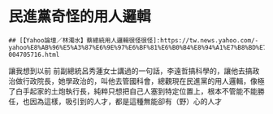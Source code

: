 # 民進黨奇怪的用人邏輯
    ## [【Yahoo論壇／林濁水】蔡總統用人邏輯很怪很怪]:https://tw.news.yahoo.com/-yahoo%E8%AB%96%E5%A3%87%E6%9E%97%E6%BF%81%E6%B0%B4%E8%94%A1%E7%B8%BD%E7%B5%B1%E7%94%A8%E4%BA%BA%E9%82%8F%E8%BC%AF%E5%BE%88%E6%80%AA%E5%BE%88%E6%80%AA-004705716.html

讓我想到以前 前副總統呂秀蓮女士講過的一句話，李遠哲搞科學的，讓他去搞政治做行政院長，她學政治的，叫他去管國科會，總觀現在民進黨的用人邏輯，像極了白手起家的土炮執行長，純粹只想把自己人塞到特定位置上，根本不管能不能勝任，也因為這樣，吸引到的人才，都是這種無能卻有（野）心的人才